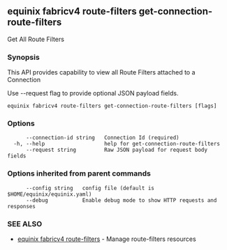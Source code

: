 ## equinix fabricv4 route-filters get-connection-route-filters

Get All Route Filters

### Synopsis

This API provides capability to view all Route Filters attached to a Connection

Use --request flag to provide optional JSON payload fields.

```
equinix fabricv4 route-filters get-connection-route-filters [flags]
```

### Options

```
      --connection-id string   Connection Id (required)
  -h, --help                   help for get-connection-route-filters
      --request string         Raw JSON payload for request body fields
```

### Options inherited from parent commands

```
      --config string   config file (default is $HOME/equinix/equinix.yaml)
      --debug           Enable debug mode to show HTTP requests and responses
```

### SEE ALSO

* [equinix fabricv4 route-filters](equinix_fabricv4_route-filters.md)	 - Manage route-filters resources

